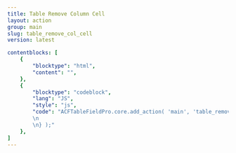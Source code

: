 ```yaml
---
title: Table Remove Column Cell
layout: action
group: main
slug: table_remove_col_cell
version: latest

contentblocks: [
	{
		"blocktype": "html",
		"content": "",
	},
	{
		"blocktype": "codeblock",
		"lang": "JS",
		"style": "js",
		"code": "ACFTableFieldPro.core.add_action( 'main', 'table_remove_col_cell', function( table ) {
		\n
		\n} );"
	},
]
---
```

